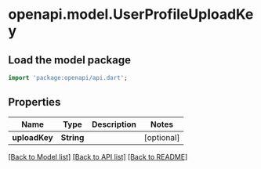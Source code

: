 # openapi.model.UserProfileUploadKey

## Load the model package
```dart
import 'package:openapi/api.dart';
```

## Properties
Name | Type | Description | Notes
------------ | ------------- | ------------- | -------------
**uploadKey** | **String** |  | [optional] 

[[Back to Model list]](../README.md#documentation-for-models) [[Back to API list]](../README.md#documentation-for-api-endpoints) [[Back to README]](../README.md)


